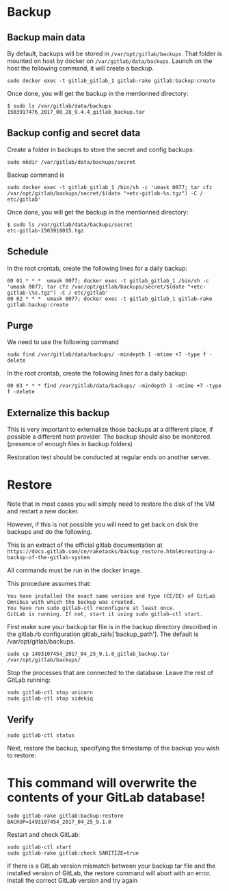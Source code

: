 # Backup
## Backup main data
By default, backups will be stored in `/var/opt/gitlab/backups`. That folder is mounted on host by docker on `/var/gitlab/data/backups`.
Launch on the host the following command, it will create a backup.
```
sudo docker exec -t gitlab_gitlab_1 gitlab-rake gitlab:backup:create
```

Once done, you will get the backup in the mentionned directory:
```
$ sudo ls /var/gitlab/data/backups
1503917476_2017_08_28_9.4.4_gitlab_backup.tar
```

## Backup config and secret data
Create a folder in backups to store the secret and config backups:
```
sudo mkdir /var/gitlab/data/backups/secret
```
Backup command is
```
sudo docker exec -t gitlab_gitlab_1 /bin/sh -c 'umask 0077; tar cfz /var/opt/gitlab/backups/secret/$(date "+etc-gitlab-%s.tgz") -C / etc/gitlab'
```

Once done, you will get the backup in the mentionned directory:
```
$ sudo ls /var/gitlab/data/backups/secret
etc-gitlab-1503918015.tgz
```

## Schedule
In the root crontab, create the following lines for a daily backup:
```
00 01 * * *  umask 0077; docker exec -t gitlab_gitlab_1 /bin/sh -c 'umask 0077; tar cfz /var/opt/gitlab/backups/secret/$(date "+etc-gitlab-\%s.tgz") -C / etc/gitlab'
00 02 * * *  umask 0077; docker exec -t gitlab_gitlab_1 gitlab-rake gitlab:backup:create
```

## Purge
We need to use the following command
```
sudo find /var/gitlab/data/backups/ -mindepth 1 -mtime +7 -type f -delete
```

In the root crontab, create the following lines for a daily backup:
```
00 03 * * * find /var/gitlab/data/backups/ -mindepth 1 -mtime +7 -type f -delete
```

## Externalize this backup
This is very important to externalize those backups at a different place, if possible a different host provider.
The backup should also be monitored. (presence of enough files in backup folders)

Restoration test should be conducted at regular ends on another server.

# Restore
Note that in most cases you will simply need to restore the disk of the VM and restart a new docker.

However, if this is not possible you will need to get back on disk the backups and do the following.

This is an extract of the official gitlab documentation at `https://docs.gitlab.com/ce/raketasks/backup_restore.html#creating-a-backup-of-the-gitlab-system`

All commands must be run in the docker image.

This procedure assumes that:

    You have installed the exact same version and type (CE/EE) of GitLab Omnibus with which the backup was created.
    You have run sudo gitlab-ctl reconfigure at least once.
    GitLab is running. If not, start it using sudo gitlab-ctl start.

First make sure your backup tar file is in the backup directory described in the gitlab.rb configuration gitlab_rails['backup_path']. The default is /var/opt/gitlab/backups.
```
sudo cp 1493107454_2017_04_25_9.1.0_gitlab_backup.tar /var/opt/gitlab/backups/
```

Stop the processes that are connected to the database. Leave the rest of GitLab running:
```
sudo gitlab-ctl stop unicorn
sudo gitlab-ctl stop sidekiq
```
## Verify
```
sudo gitlab-ctl status
```

Next, restore the backup, specifying the timestamp of the backup you wish to restore:

# This command will overwrite the contents of your GitLab database!
```
sudo gitlab-rake gitlab:backup:restore BACKUP=1493107454_2017_04_25_9.1.0
```

Restart and check GitLab:
```
sudo gitlab-ctl start
sudo gitlab-rake gitlab:check SANITIZE=true
```

If there is a GitLab version mismatch between your backup tar file and the installed version of GitLab, the restore command will abort with an error. Install the correct GitLab version and try again
